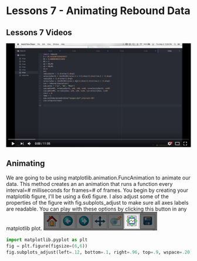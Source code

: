 # Lessons 7 - Animating Rebound Data

## Lessons 7 Videos
[![Alt text](/L6.png)](https://www.youtube.com/watch?v=iiFHiK4mug0)

## Animating
We are going to be using matplotlib.animation.FuncAnimation to animate our data. This method creates an an animation that runs a function every interval=# milliseconds for frames=# of frames. You begin by creating your matplotlib figure, I'll be using a 6x6 figure. I also adjust some of the properties of the figure with fig.subplots_adjust to make sure all axes labels are readable. You can play with these options by clicking this button in any matplotlib plot.
![button](/button.jpg)
```python
import matplotlib.pyplot as plt
fig = plt.figure(figsize=(6,6))
fig.subplots_adjust(left=.12, bottom=.1, right=.96, top=.9, wspace=.20, hspace=.27)
```

